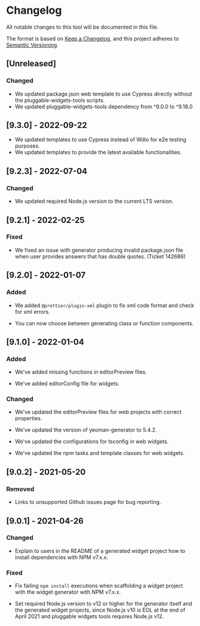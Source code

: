# Changelog

All notable changes to this tool will be documented in this file.

The format is based on [Keep a Changelog](https://keepachangelog.com/en/1.0.0/), and this project adheres to [Semantic Versioning](https://semver.org/spec/v2.0.0.html).

## [Unreleased]

### Changed

-   We updated package.json web template to use Cypress directly without the pluggable-widgets-tools scripts.
-   We updated pluggable-widgets-tools dependency from ^9.0.0 to ^9.18.0

## [9.3.0] - 2022-09-22

-   We updated templates to use Cypress instead of Wdio for e2e testing purposes.
-   We updated templates to provide the latest available functionalities.

## [9.2.3] - 2022-07-04

### Changed

-   We updated required Node.js version to the current LTS version.

## [9.2.1] - 2022-02-25

### Fixed

-   We fixed an issue with generator producing invalid package.json file when user provides answers that has double quotes. (Ticket 142686)

## [9.2.0] - 2022-01-07

### Added

-   We added `@prettier/plugin-xml` plugin to fix xml code format and check for xml errors.

-   You can now choose between generating class or function components.

## [9.1.0] - 2022-01-04

### Added

-   We've added missing functions in editorPreview files.

-   We've added editorConfig file for widgets.

### Changed

-   We've updated the editorPreview files for web projects with correct properties.

-   We've updated the version of yeoman-generator to 5.4.2.

-   We've updated the configurations for tsconfig in web widgets.

-   We've updated the npm tasks and template classes for web widgets.

## [9.0.2] - 2021-05-20

### Removed

-   Links to unsupported Github issues page for bug reporting.

## [9.0.1] - 2021-04-26

### Changed

-   Explain to users in the README of a generated widget project how to install dependencies with NPM v7.x.x.

### Fixed

-   Fix failing `npm install` executions when scaffolding a widget project with the widget generator with NPM v7.x.x.

-   Set required Node.js version to v12 or higher for the generator itself and the generated widget projects, since Node.js v10 is EOL at the end of April 2021 and pluggable widgets tools requires Node.js v12.
